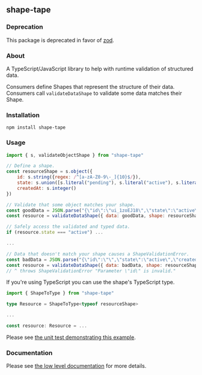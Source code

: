 ## shape-tape

### Deprecation

This package is deprecated in favor of [zod](https://www.npmjs.com/package/zod).

### About

A TypeScript/JavaScript library to help with runtime validation of structured data.

Consumers define Shapes that represent the structure of their data. Consumers call `validateDataShape` to validate some data matches their Shape.

### Installation
```
npm install shape-tape
```

### Usage

```javascript
import { s, validateObjectShape } from "shape-tape"

// Define a shape.
const resourceShape = s.object({
	id: s.string({regex: /^[a-zA-Z0-9\-_]{10}$/}),
	state: s.union([s.literal("pending"), s.literal("active"), s.literal("removed")]),
	createdAt: s.integer()
})

// Validate that some object matches your shape.
const goodData = JSON.parse("{\"id\":\"ui_1zoEJ18\",\"state\":\"active\",\"createdAt\":1700354795466}")
const resource = validateDataShape({ data: goodData, shape: resourceShape })

// Safely access the validated and typed data.
if (resource.state === "active") ...

...

// Data that doesn't match your shape causes a ShapeValidationError.
const badData = JSON.parse("{\"id\":\"\",\"state\":\"active\",\"createdAt\":1700354795466}")
const resource = validateDataShape({ data: badData, shape: resourceShape })
// ^ throws ShapeValidationError "Parameter \"id\" is invalid."
```

If you're using TypeScript you can use the shape's TypeScript type.
```typescript
import { ShapeToType } from "shape-tape"

type Resource = ShapeToType<typeof resourceShape>

...

const resource: Resource = ...
```

Please see [the unit test demonstrating this example](https://github.com/paulbarmstrong/shape-tape/blob/main/tst/README.test.ts).

### Documentation

Please see [the low level documentation](https://github.com/paulbarmstrong/shape-tape/blob/main/docs/index.md) for more details.

